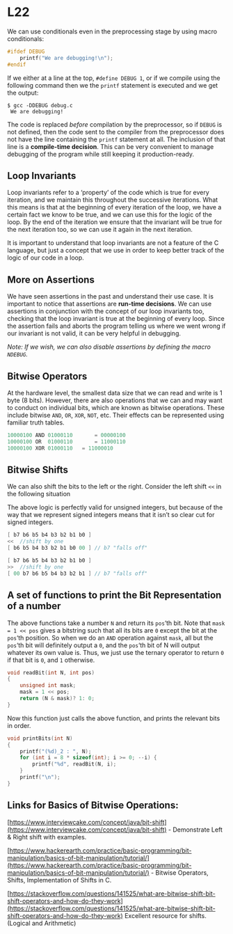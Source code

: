 # L22

We can use conditionals even in the preprocessing stage by using macro conditionals:

```c
#ifdef DEBUG
	printf("We are debugging!\n");
#endif

```

If we either at a line at the top, `#define DEBUG 1`, or if we compile using the following command then we the `printf` statement is executed and we get the output:

```
$ gcc -DDEBUG debug.c
 We are debugging!

```

The code is replaced *before* compilation by the preprocessor, so if `DEBUG` is not defined, then the code sent to the compiler from the preprocessor does not have the line containing the `printf` statement at all. The inclusion of that line is a **compile-time decision**. This can be very convenient to manage debugging of the program while still keeping it production-ready.

## Loop Invariants

Loop invariants refer to a ‘property’ of the code which is true for every iteration, and we maintain this throughout the successive iterations. What this means is that at the beginning of every iteration of the loop, we have a certain fact we know to be true, and we can use this for the logic of the loop. By the end of the iteration we ensure that the invariant will be true for the next iteration too, so we can use it again in the next iteration.

It is important to understand that loop invariants are not a feature of the C language, but just a concept that we use in order to keep better track of the logic of our code in a loop.

## More on Assertions

We have seen assertions in the past and understand their use case. It is important to notice that assertions are **run-time decisions**. We can use assertions in conjunction with the concept of our loop invariants too, checking that the loop invariant is true at the beginning of every loop. Since the assertion fails and aborts the program telling us where we went wrong if our invariant is not valid, it can be very helpful in debugging.

*Note: If we wish, we can also disable assertions by defining the macro `NDEBUG`.*

## Bitwise Operators

At the hardware level, the smallest data size that we can read and write is 1 byte (8 bits). However, there are also operations that we can and may want to conduct on individual bits, which are known as bitwise operations. These include bitwise `AND`, `OR`, `XOR`, `NOT`, etc. Their effects can be represented using familiar truth tables.

```c
10000100 AND 01000110		= 00000100
10000100 OR  01000110		= 11000110
10000100 XOR 01000110 	= 11000010
```

## Bitwise Shifts

We can also shift the bits to the left or the right. Consider the left shift `<<` in the following situation

The above logic is perfectly valid for unsigned integers, but because of the way that we represent signed integers means that it isn’t so clear cut for signed integers.

```c
[ b7 b6 b5 b4 b3 b2 b1 b0 ]
<<	//shift by one
[ b6 b5 b4 b3 b2 b1 b0 00 ]	// b7 "falls off"

[ b7 b6 b5 b4 b3 b2 b1 b0 ]
>>	//shift by one
[ 00 b7 b6 b5 b4 b3 b2 b1 ]	// b7 "falls off"
```

## A set of functions to print the Bit Representation of a number

The above functions take a number `N` and return its `pos`‘th bit. Note that `mask = 1 << pos` gives a bitstring such that all its bits are `0` except the bit at the `pos`‘th position. So when we do an `AND` operation against `mask`, all but the `pos`‘th bit will definitely output a `0`, and the `pos`‘th bit of N will output whatever its own value is. Thus, we just use the ternary operator to return `0` if that bit is `0`, and `1` otherwise.

```c
void readBit(int N, int pos)
{
	unsigned int mask;
	mask = 1 << pos;
	return (N & mask)? 1: 0;
}
```

Now this function just calls the above function, and prints the relevant bits in order.

```c
void printBits(int N)
{
	printf("(%d)_2 : ", N);
	for (int i = 8 * sizeof(int); i >= 0; --i) {
		printf("%d", readBit(N, i);
	}
	printf("\n");
}
```

## Links for Basics of Bitwise Operations:

[https://www.interviewcake.com/concept/java/bit-shift](https://www.interviewcake.com/concept/java/bit-shift) - Demonstrate Left & Right shift with examples.

[https://www.hackerearth.com/practice/basic-programming/bit-manipulation/basics-of-bit-manipulation/tutorial/](https://www.hackerearth.com/practice/basic-programming/bit-manipulation/basics-of-bit-manipulation/tutorial/) - Bitwise Operators, Shifts, Implementation of Shifts in C.

[https://stackoverflow.com/questions/141525/what-are-bitwise-shift-bit-shift-operators-and-how-do-they-work](https://stackoverflow.com/questions/141525/what-are-bitwise-shift-bit-shift-operators-and-how-do-they-work) Excellent resource for shifts. (Logical and Arithmetic)